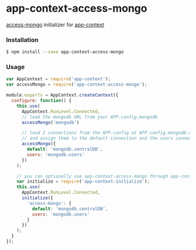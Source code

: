 # app-context-access-mongo

[access-mongo](https://www.npmjs.com/package/access-mongo) initializer for [app-context](https://www.npmjs.com/package/app-context)

### Installation

```bash
$ npm install --save app-context-access-mongo
```

### Usage

```javascript
var AppContext = require('app-context');
var accessMongo = require('app-context-access-mongo');

module.exports = AppContext.createContext({
  configure: function() {
    this.use(
      AppContext.RunLevel.Connected,
      // load the mongodb URL from your APP.config.mongodb
      accessMongo('mongodb')

      // load 2 connections from the APP.config at APP.config.mongodb.centralDB and APP.config.mongodb.users
      // and assign them to the default connection and the users connection
      accessMongo({
        default: 'mongodb.centralDB',
        users: 'mongodb.users'
      })
    );

    // you can optionally use app-context-access-mongo through app-context-initialize
    var initialize = require('app-context-initialize');
    this.use(
      AppContext.RunLevel.Connected,
      initialize({
        'access-mongo': {
          default: 'mongodb.centralDB',
          users: 'mongodb.users'
        }
      })
    );
  }
});
```
